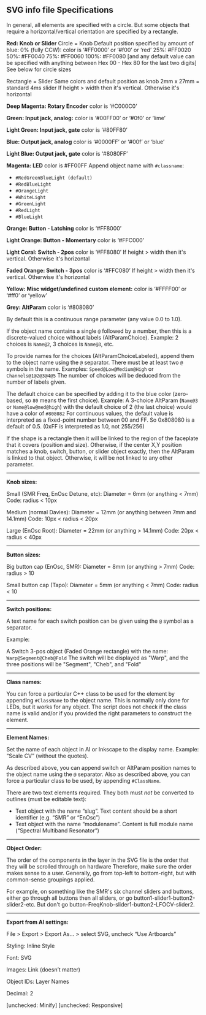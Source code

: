 SVG info file Specifications
----------------------------
In general, all elements are specified with a circle. But some objects that require a horizontal/vertical orientation are specified by a rectangle.


**Red: Knob or Slider**
Circle = Knob
Default position specified by amount of blue:
0% (fully CCW): color is ‘#FF0000’ or ‘#f00’ or ‘red’
25%: #FF0020
50%: #FF0040
75%: #FF0060
100%: #FF0080
[and any default value can be specified with anything between Hex 00 - Hex 80 for the last two digits]
See below for circle sizes

Rectangle = Slider
Same colors and default position as knob
2mm x 27mm = standard 4ms slider
If height > width then it's vertical. Otherwise it's horizontal

**Deep Magenta: Rotary Encoder**
color is ‘#C000C0’

**Green: Input jack, analog:**
color is ‘#00FF00’ or ‘#0f0’ or ‘lime’

**Light Green: Input jack, gate**
color is ‘#80FF80’

**Blue: Output jack, analog**
color is ‘#0000FF’ or ‘#00f’ or ‘blue’

**Light Blue: Output jack, gate**
color is ‘#8080FF’

**Magenta: LED**
color is #FF00FF
Append object name with `#classname`:

  - `#RedGreenBlueLight (default)`
  - `#RedBlueLight`
  - `#OrangeLight`
  - `#WhiteLight`
  - `#GreenLight`
  - `#RedLight`
  - `#BlueLight`

**Orange: Button - Latching**
color is ‘#FF8000’

**Light Orange: Button - Momentary**
color is ‘#FFC000’

**Light Coral: Switch - 2pos**
color is ‘#FF8080’
If height > width then it's vertical. Otherwise it's horizontal

**Faded Orange: Switch - 3pos**
color is ‘#FFC080’
If height > width then it's vertical. Otherwise it's horizontal

**Yellow: Misc widget/undefined custom element:**
color is ‘#FFFF00’ or ‘#ff0’ or ‘yellow’

**Grey: AltParam**
color is ‘#808080’

By default this is a continuous range parameter (any value 0.0 to 1.0).

If the object name contains a single `@` followed by a number, then this is a discrete-valued choice without labels (AltParamChoice). 
Example: 2 choices is `Name@2`, 3 choices is `Name@3`, etc.

To provide names for the choices (AltParamChoiceLabeled), append them to the object name using the `@` separator. 
There must be at least two `@` symbols in the name.
Examples: `Speed@Low@Medium@High` or `Channels@1@2@3@4@5`
The number of choices will be deduced from the number of labels given.

The default choice can be specified by adding it to the blue color (zero-based, so `80` means the first choice).
Example: A 3-choice AltParam (`Name@3` or `Name@low@med@high`) with the default choice of 2 (the last choice) would have a color of `#808082` 
For continuous values, the default value is interpreted as a fixed-point number between 00 and FF. So 0x808080 is a default of 0.5. (0xFF is interpreted as 1.0, not 255/256)

If the shape is a rectangle then it will be linked to the region of the faceplate that it covers (position and size).
Otherwise, if the center X,Y position matches a knob, switch, button, or slider object exactly, then the AltParam is linked to that object.
Otherwise, it will be not linked to any other parameter.

-------------

**Knob sizes:**

Small (SMR Freq, EnOsc Detune, etc):
Diameter = 6mm
(or anything < 7mm)
Code: radius < 10px

Medium (normal Davies):
Diameter = 12mm
(or anything between 7mm and 14.1mm)
Code: 10px < radius < 20px

Large (EnOsc Root):
Diameter = 22mm
(or anything > 14.1mm)
Code: 20px < radius < 40px

----------

**Button sizes:**

Big button cap (EnOsc, SMR):
Diameter = 8mm
(or anything > 7mm)
Code: radius > 10

Small button cap (Tapo):
Diameter = 5mm
(or anything < 7mm)
Code: radius < 10

------------

**Switch positions:**

A text name for each switch position can be given using the `@` symbol as a separator.

Example:

A Switch 3-pos object (Faded Orange rectangle) with the name:
`Warp@Segment@Cheb@Fold`
The switch will be displayed as "Warp", and the three positions will be "Segment", "Cheb", and "Fold"


------------

**Class names:**

You can force a particular C++ class to be used for the element by appending `#ClassName` to the object name.
This is normally only done for LEDs, but it works for any object. The script does not check if the class name is 
valid and/or if you provided the right parameters to construct the element.

------------

**Element Names:**

Set the name of each object in AI or Inkscape to the display name.
Example: “Scale CV” (without the quotes).

As described above, you can append switch or AltParam position names to the object name using the `@` separator.
Also as described above, you can force a particular class to be used, by appending `#ClassName`.

There are two text elements required. They both must *not* be converted to outlines (must be editable text):
 
 - Text object with the name “slug”. Text content should be a short identifier (e.g. “SMR” or “EnOsc”)
 - Text object with the name “modulename”. Content is full module name (“Spectral Multiband Resonator”)

--------------

**Object Order:**

The order of the components in the layer in the SVG file is the order that they will be scrolled through on hardware 
Therefore, make sure the order makes sense to a user.
Generally, go from top-left to bottom-right, but with common-sense groupings applied.

For example, on something like the SMR's six channel sliders and buttons, either go through all buttons then all sliders,
or go button1-slider1-button2-slider2-etc. But don't go button-FreqKnob-slider1-button2-LFOCV-slider2.

------------

**Export from AI settings:**

File > Export > Export As… > select SVG, uncheck “Use Artboards”

Styling: Inline Style

Font: SVG

Images: Link (doesn’t matter)

Object IDs: Layer Names

Decimal: 2

[unchecked: Minify] [unchecked: Responsive] 
